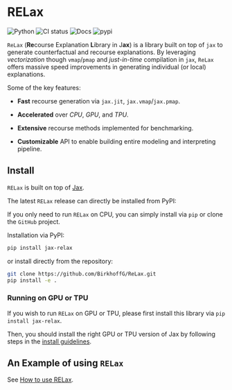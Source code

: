 RELax
================

<!-- WARNING: THIS FILE WAS AUTOGENERATED! DO NOT EDIT! -->

![Python](https://img.shields.io/pypi/pyversions/cfnet.svg) ![CI
status](https://github.com/BirkhoffG/RELax/actions/workflows/test.yaml/badge.svg)
![Docs](https://github.com/BirkhoffG/RELax/actions/workflows/deploy.yaml/badge.svg)
![pypi](https://img.shields.io/pypi/v/jax-relax.png)

`ReLax` (**Re**course Explanation **L**ibrary in J**ax**) is a library
built on top of `jax` to generate counterfactual and recourse
explanations. By leveraging *vectorization* though `vmap`/`pmap` and
*just-in-time* compilation in `jax`, `ReLax` offers massive speed
improvements in generating individual (or local) explanations.

Some of the key features:

- **Fast** recourse generation via `jax.jit`, `jax.vmap`/`jax.pmap`.

- **Accelerated** over *CPU*, *GPU*, and *TPU*.

- **Extensive** recourse methods implemented for benchmarking.

- **Customizable** API to enable building entire modeling and
  interpreting pipeline.

## Install

`RELax` is built on top of
[Jax](https://jax.readthedocs.io/en/latest/index.html).

The latest `RELax` release can directly be installed from PyPI:

If you only need to run `RELax` on CPU, you can simply install via `pip`
or clone the `GitHub` project.

Installation via PyPI:

``` bash
pip install jax-relax
```

or install directly from the repository:

``` bash
git clone https://github.com/BirkhoffG/ReLax.git
pip install -e .
```

### Running on GPU or TPU

If you wish to run `RELax` on GPU or TPU, please first install this
library via `pip install jax-relax`.

Then, you should install the right GPU or TPU version of Jax by
following steps in the [install
guidelines](https://github.com/google/jax#installation).

## An Example of using `RELax`

See [How to use RELax](tutorials/getting_started.ipynb).
